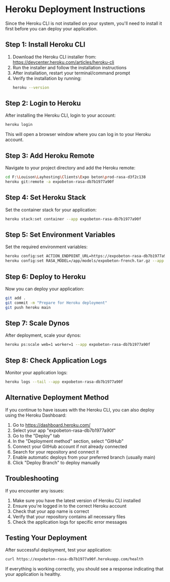 # Heroku Deployment Instructions

Since the Heroku CLI is not installed on your system, you'll need to install it first before you can deploy your application.

## Step 1: Install Heroku CLI

1. Download the Heroku CLI installer from: https://devcenter.heroku.com/articles/heroku-cli
2. Run the installer and follow the installation instructions
3. After installation, restart your terminal/command prompt
4. Verify the installation by running:
   ```bash
   heroku --version
   ```

## Step 2: Login to Heroku

After installing the Heroku CLI, login to your account:
```bash
heroku login
```

This will open a browser window where you can log in to your Heroku account.

## Step 3: Add Heroku Remote

Navigate to your project directory and add the Heroku remote:
```bash
cd F:\Louison\Layhosting\Clients\Expo beton\prod-rasa-d3f2c138
heroku git:remote -a expobeton-rasa-db7b1977a90f
```

## Step 4: Set Heroku Stack

Set the container stack for your application:
```bash
heroku stack:set container --app expobeton-rasa-db7b1977a90f
```

## Step 5: Set Environment Variables

Set the required environment variables:
```bash
heroku config:set ACTION_ENDPOINT_URL=https://expobeton-rasa-db7b1977a90f.herokuapp.com/webhook --app expobeton-rasa-db7b1977a90f
heroku config:set RASA_MODEL=/app/models/expobeton-french.tar.gz --app expobeton-rasa-db7b1977a90f
```

## Step 6: Deploy to Heroku

Now you can deploy your application:
```bash
git add .
git commit -m "Prepare for Heroku deployment"
git push heroku main
```

## Step 7: Scale Dynos

After deployment, scale your dynos:
```bash
heroku ps:scale web=1 worker=1 --app expobeton-rasa-db7b1977a90f
```

## Step 8: Check Application Logs

Monitor your application logs:
```bash
heroku logs --tail --app expobeton-rasa-db7b1977a90f
```

## Alternative Deployment Method

If you continue to have issues with the Heroku CLI, you can also deploy using the Heroku Dashboard:

1. Go to https://dashboard.heroku.com/
2. Select your app "expobeton-rasa-db7b1977a90f"
3. Go to the "Deploy" tab
4. In the "Deployment method" section, select "GitHub"
5. Connect your GitHub account if not already connected
6. Search for your repository and connect it
7. Enable automatic deploys from your preferred branch (usually main)
8. Click "Deploy Branch" to deploy manually

## Troubleshooting

If you encounter any issues:

1. Make sure you have the latest version of Heroku CLI installed
2. Ensure you're logged in to the correct Heroku account
3. Check that your app name is correct
4. Verify that your repository contains all necessary files
5. Check the application logs for specific error messages

## Testing Your Deployment

After successful deployment, test your application:
```bash
curl https://expobeton-rasa-db7b1977a90f.herokuapp.com/health
```

If everything is working correctly, you should see a response indicating that your application is healthy.